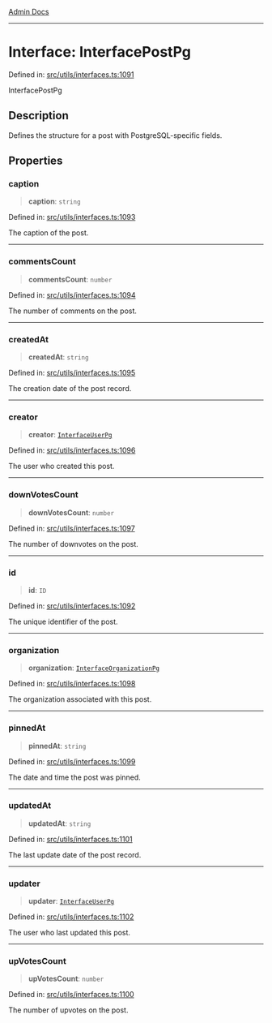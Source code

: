 [Admin Docs](/)

***

# Interface: InterfacePostPg

Defined in: [src/utils/interfaces.ts:1091](https://github.com/PalisadoesFoundation/talawa-admin/blob/main/src/utils/interfaces.ts#L1091)

InterfacePostPg

## Description

Defines the structure for a post with PostgreSQL-specific fields.

## Properties

### caption

> **caption**: `string`

Defined in: [src/utils/interfaces.ts:1093](https://github.com/PalisadoesFoundation/talawa-admin/blob/main/src/utils/interfaces.ts#L1093)

The caption of the post.

***

### commentsCount

> **commentsCount**: `number`

Defined in: [src/utils/interfaces.ts:1094](https://github.com/PalisadoesFoundation/talawa-admin/blob/main/src/utils/interfaces.ts#L1094)

The number of comments on the post.

***

### createdAt

> **createdAt**: `string`

Defined in: [src/utils/interfaces.ts:1095](https://github.com/PalisadoesFoundation/talawa-admin/blob/main/src/utils/interfaces.ts#L1095)

The creation date of the post record.

***

### creator

> **creator**: [`InterfaceUserPg`](InterfaceUserPg.md)

Defined in: [src/utils/interfaces.ts:1096](https://github.com/PalisadoesFoundation/talawa-admin/blob/main/src/utils/interfaces.ts#L1096)

The user who created this post.

***

### downVotesCount

> **downVotesCount**: `number`

Defined in: [src/utils/interfaces.ts:1097](https://github.com/PalisadoesFoundation/talawa-admin/blob/main/src/utils/interfaces.ts#L1097)

The number of downvotes on the post.

***

### id

> **id**: `ID`

Defined in: [src/utils/interfaces.ts:1092](https://github.com/PalisadoesFoundation/talawa-admin/blob/main/src/utils/interfaces.ts#L1092)

The unique identifier of the post.

***

### organization

> **organization**: [`InterfaceOrganizationPg`](InterfaceOrganizationPg.md)

Defined in: [src/utils/interfaces.ts:1098](https://github.com/PalisadoesFoundation/talawa-admin/blob/main/src/utils/interfaces.ts#L1098)

The organization associated with this post.

***

### pinnedAt

> **pinnedAt**: `string`

Defined in: [src/utils/interfaces.ts:1099](https://github.com/PalisadoesFoundation/talawa-admin/blob/main/src/utils/interfaces.ts#L1099)

The date and time the post was pinned.

***

### updatedAt

> **updatedAt**: `string`

Defined in: [src/utils/interfaces.ts:1101](https://github.com/PalisadoesFoundation/talawa-admin/blob/main/src/utils/interfaces.ts#L1101)

The last update date of the post record.

***

### updater

> **updater**: [`InterfaceUserPg`](InterfaceUserPg.md)

Defined in: [src/utils/interfaces.ts:1102](https://github.com/PalisadoesFoundation/talawa-admin/blob/main/src/utils/interfaces.ts#L1102)

The user who last updated this post.

***

### upVotesCount

> **upVotesCount**: `number`

Defined in: [src/utils/interfaces.ts:1100](https://github.com/PalisadoesFoundation/talawa-admin/blob/main/src/utils/interfaces.ts#L1100)

The number of upvotes on the post.

